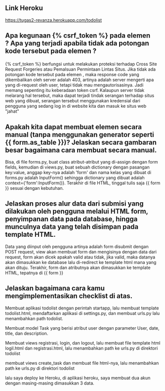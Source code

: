 ## Link Heroku
https://tugas2-revanza.herokuapp.com/todolist

## Apa kegunaan {% csrf_token %} pada elemen <form>? Apa yang terjadi apabila tidak ada potongan kode tersebut pada elemen <form>?
{% csrf_token %} berfungsi untuk melakukan proteksi terhadap Cross Site Request Forgeries atau Pemalsuan Permintaan Lintas Situs. Jika tidak ada potongan kode tersebut pada elemen <form>, maka response code yang dikembalikan oleh server adalah 403, artinya adalah server mengerti apa yang di-request oleh user, tetapi tidak mau mengautorisasinya. Jadi memang sepenting itu keberadaan token csrf. Kalaupun server tidak melarang hal tersebut, maka dapat terjadi tindak serangan terhadap situs web yang dibuat, serangan tersebut menggunakan kredensial dari pengguna yang sedang log in di website kita dan masuk ke situs web "jahat"

## Apakah kita dapat membuat elemen <form> secara manual (tanpa menggunakan generator seperti {{ form.as_table }})? Jelaskan secara gambaran besar bagaimana cara membuat <form> secara manual.
Bisa, di file forms.py, buat class atribut-atribut yang di-assign dengan form fields, kemudian di views.py, buat sebuah dictionary dengan pasangan key:value, anggap key-nya adalah 'form' dan nama kelas yang dibuat di forms.py adalah InputForm() sehingga dictionary yang dibuat adalah context={'form':InputForm()}. Terakhir di file HTML, tinggal tulis saja {{ form }} sesuai dengan kebutuhan.

## Jelaskan proses alur data dari submisi yang dilakukan oleh pengguna melalui HTML form, penyimpanan data pada database, hingga munculnya data yang telah disimpan pada template HTML.
Data yang diinput oleh pengguna artinya adalah form disubmit dengan POST request, view akan membuat form dan mengisinya dengan data dari request, form akan dicek apakah valid atau tidak, jika valid, maka datanya akan dimasukkan ke database lalu di-redirect ke template html mana yang akan dituju. Terakhir, form dan atributnya akan dimasukkan ke template HTML, tepatnya di {{ form }}

## Jelaskan bagaimana cara kamu mengimplementasikan checklist di atas.
Membuat aplikasi todolist dengan perintah startapp, lalu membuat template todolist.html, mendaftarkan aplikasi di settings.py, dan membuat urls.py lalu menambahkan path todolist.

Membuat model Task yang berisi atribut user dengan parameter User, date, title, dan description.

Membuat views registrasi, login, dan logout, lalu membuat file template html logil.html dan registrasi.html, lalu menambahkan path ke urls.py di direktori todolist

membuat views create_task dan membuat file html-nya, lalu menambahkan path ke urls.py di direktori todolist

lalu saya deploy ke Heroku, di aplikasi heroku, saya membuat dua akun dengan masing-masing dimasukkan 3 data.